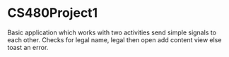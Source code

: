 # CS480Project1
Basic application which works with two activities send simple signals to each other. Checks for legal name, legal then open add content view else toast an error.
